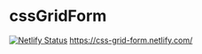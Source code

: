 # cssGridForm
[![Netlify Status](https://api.netlify.com/api/v1/badges/46101d5d-f571-44fa-a56a-00e3d2ae0afc/deploy-status)](https://app.netlify.com/sites/css-grid-form/deploys)
https://css-grid-form.netlify.com/
